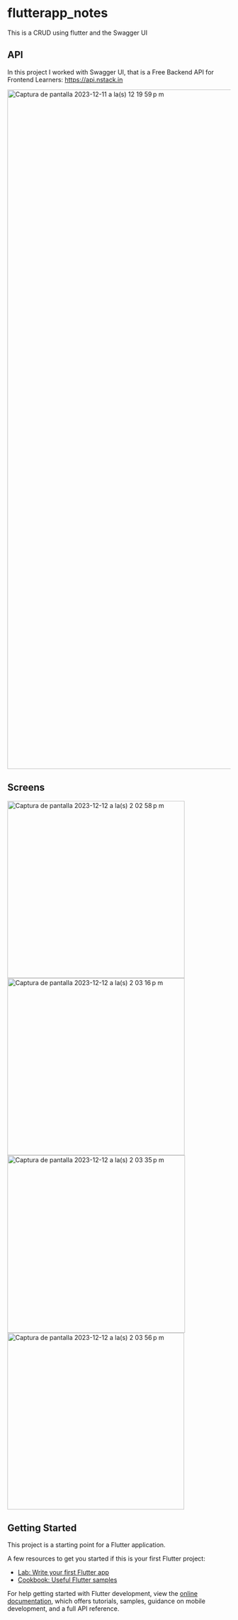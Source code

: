 # flutterapp_notes

This is a CRUD using flutter and the Swagger UI

## API
In this project I worked with Swagger UI, that is a Free Backend API for Frontend Learners:
https://api.nstack.in

<img width="1534" alt="Captura de pantalla 2023-12-11 a la(s) 12 19 59 p m" src="https://github.com/CristopherMartinez/FlutterApp_Notes/assets/100528093/8010abd3-464d-4e59-9341-26024e6a447b">

## Screens
<img width="400" alt="Captura de pantalla 2023-12-12 a la(s) 2 02 58 p m" src="https://github.com/CristopherMartinez/FlutterApp_Notes/assets/100528093/39c0e74b-190d-42da-8273-0308a4090529">

<img width="400" alt="Captura de pantalla 2023-12-12 a la(s) 2 03 16 p m" src="https://github.com/CristopherMartinez/FlutterApp_Notes/assets/100528093/427ad320-44b2-4b4d-ba1e-939a7c38add2">

<img width="401" alt="Captura de pantalla 2023-12-12 a la(s) 2 03 35 p m" src="https://github.com/CristopherMartinez/FlutterApp_Notes/assets/100528093/3d070a18-f07e-4365-ad67-2da9ef454507">

<img width="399" alt="Captura de pantalla 2023-12-12 a la(s) 2 03 56 p m" src="https://github.com/CristopherMartinez/FlutterApp_Notes/assets/100528093/623cfdbd-c768-45a2-9587-593f80935365">


## Getting Started

This project is a starting point for a Flutter application.

A few resources to get you started if this is your first Flutter project:

- [Lab: Write your first Flutter app](https://docs.flutter.dev/get-started/codelab)
- [Cookbook: Useful Flutter samples](https://docs.flutter.dev/cookbook)

For help getting started with Flutter development, view the
[online documentation](https://docs.flutter.dev/), which offers tutorials,
samples, guidance on mobile development, and a full API reference.
